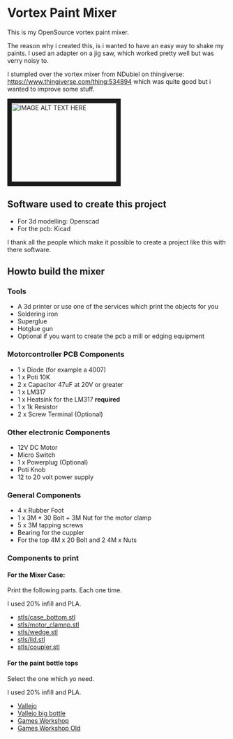 # Vortex Paint Mixer

This is my OpenSource vortex paint mixer.

The reason why i created this, is i wanted to have an easy way to shake my paints. I used an adapter on a jig saw, which worked pretty well but was verry noisy to.

I stumpled over the vortex mixer from NDubiel on thingiverse: https://www.thingiverse.com/thing:534894 which was quite good but i wanted to improve some stuff.


<a href="http://www.youtube.com/watch?feature=player_embedded&v=J79AnS1BsYA
" target="_blank"><img src="http://img.youtube.com/vi/J79AnS1BsYA/0.jpg" 
alt="IMAGE ALT TEXT HERE" width="240" height="180" border="10" /></a>

## Software used to create this project

* For 3d modelling: Openscad
* For the pcb: Kicad

I thank all the people which make it possible to create a project like this with there software.

## Howto build the mixer

### Tools

  * A 3d printer or use one of the services which print the objects for you
  * Soldering iron
  * Superglue
  * Hotglue gun
  * Optional if you want to create the pcb a mill or edging equipment

### Motorcontroller PCB Components

  * 1 x Diode (for example a 4007)
  * 1 x Poti 10K
  * 2 x Capacitor 47uF at 20V or greater 
  * 1 x LM317
  * 1 x Heatsink for the LM317 **required** 
  * 1 x 1k Resistor
  * 2 x Screw Terminal (Optional)

### Other electronic Components

  * 12V DC Motor
  * Micro Switch
  * 1 x Powerplug (Optional) 
  * Poti Knob
  * 12 to 20 volt power supply

### General Components

  * 4 x Rubber Foot 
  * 1 x 3M * 30 Bolt + 3M Nut for the motor clamp
  * 5 x 3M tapping screws
  * Bearing for the cuppler
  * For the top 4M x 20 Bolt and 2 4M x Nuts

### Components to print

#### For the Mixer Case:

Print the following parts. Each one time.

I used 20% infill and PLA.

* [stls/case_bottom.stl](stls/case_bottom.stl)
* [stls/motor_clamnp.stl](stls/motor_clamnp.stl)
* [stls/wedge.stl](stls/wedge.stl)
* [stls/lid.stl](stls/lid.stl)
* [stls/coupler.stl](stls/coupler.stl)

#### For the paint bottle tops

Select the one which yo need.

I used 20% infill and PLA.

* [Vallejo](stls/tops/vallejo_top.stl)
* [Vallejo big bottle](stls/tops/vallejo_big_top.stl)
* [Games Workshop](stls/tops/games_workshop_top.stl)
* [Games Workshop Old](stls/tops/games_workshop_old_top.stl)